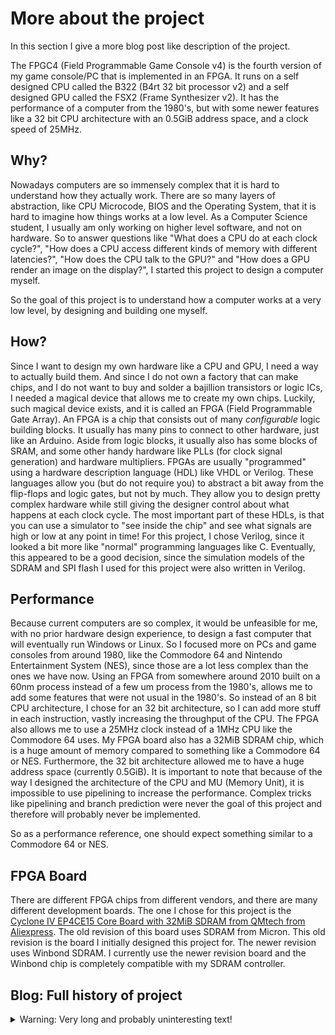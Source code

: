 # More about the project
In this section I give a more blog post like description of the project.

The FPGC4 (Field Programmable Game Console v4) is the fourth version of my game console/PC that is implemented in an FPGA. It runs on a self designed CPU called the B322 (B4rt 32 bit processor v2) and a self designed GPU called the FSX2 (Frame Synthesizer v2). It has the performance of a computer from the 1980's, but with some newer features like a 32 bit CPU architecture with an 0.5GiB address space, and a clock speed of 25MHz.

## Why?
Nowadays computers are so immensely complex that it is hard to understand how they actually work. There are so many layers of abstraction, like CPU Microcode, BIOS and the Operating System, that it is hard to imagine how things works at a low level. As a Computer Science student, I usually am only working on higher level software, and not on hardware. So to answer questions like "What does a CPU do at each clock cycle?", "How does a CPU access different kinds of memory with different latencies?", "How does the CPU talk to the GPU?" and "How does a GPU render an image on the display?", I started this project to design a computer myself. 

So the goal of this project is to understand how a computer works at a very low level, by designing and building one myself. 

## How?
Since I want to design my own hardware like a CPU and GPU, I need a way to actually build them. And since I do not own a factory that can make chips, and I do not want to buy and solder a bajillion transistors or logic ICs, I needed a magical device that allows me to create my own chips. Luckily, such magical device exists, and it is called an FPGA (Field Programmable Gate Array). An FPGA is a chip that consists out of many *configurable* logic building blocks. It usually has many pins to connect to other hardware, just like an Arduino. Aside from logic blocks, it usually also has some blocks of SRAM, and some other handy hardware like PLLs (for clock signal generation) and hardware multipliers. FPGAs are usually "programmed" using a hardware description language (HDL) like VHDL or Verilog. These languages allow you (but do not require you) to abstract a bit away from the flip-flops and logic gates, but not by much. They allow you to design pretty complex hardware while still giving the designer control about what happens at each clock cycle. The most important part of these HDLs, is that you can use a simulator to "see inside the chip" and see what signals are high or low at any point in time! For this project, I chose Verilog, since it looked a bit more like "normal" programming languages like C. Eventually, this appeared to be a good decision, since the simulation models of the SDRAM and SPI flash I used for this project were also written in Verilog.

## Performance
Because current computers are so complex, it would be unfeasible for me, with no prior hardware design experience, to design a fast computer that will eventually run Windows or Linux. So I focused more on PCs and game consoles from around 1980, like the Commodore 64 and Nintendo Entertainment System (NES), since those are a lot less complex than the ones we have now. Using an FPGA from somewhere around 2010 built on a 60nm process instead of a few um process from the 1980's, allows me to add some features that were not usual in the 1980's. So instead of an 8 bit CPU architecture, I chose for an 32 bit architecture, so I can add more stuff in each instruction, vastly increasing the throughput of the CPU. The FPGA also allows me to use a 25MHz clock instead of a 1MHz CPU like the Commodore 64 uses. My FPGA board also has a 32MiB SDRAM chip, which is a huge amount of memory compared to something like a Commodore 64 or NES. Furthermore, the 32 bit architecture allowed me to have a huge address space (currently 0.5GiB). It is important to note that because of the way I designed the architecture of the CPU and MU (Memory Unit), it is impossible to use pipelining to increase the performance. Complex tricks like pipelining and branch prediction were never the goal of this project and therefore will probably never be implemented.

So as a performance reference, one should expect something similar to a Commodore 64 or NES.

## FPGA Board
There are different FPGA chips from different vendors, and there are many different development boards. The one I chose for this project is the [Cyclone IV EP4CE15 Core Board with 32MiB SDRAM from QMtech from Aliexpress](https://www.aliexpress.com/i/32949281189.html). The old revision of this board uses SDRAM from Micron. This old revision is the board I initially designed this project for. The newer revision uses Winbond SDRAM. I currently use the newer revision board and the Winbond chip is completely compatible with my SDRAM controller.

## Blog: Full history of project
<details>
<summary>Warning: Very long and probably uninteresting text!</summary>
  
This project started around 2017 as the FPGC1, my first project on an FPGA. I just discovered that FPGAs were a thing and really wanted do learn how to use them. After some research I found that some people even recreated the entire NES in an FPGA! So I bought an Altera Cyclone IV EP4CE6 board from Aliexpress for 20 euros and decided I wanted to create some kind of game console myself, knowing it would be a very hard first project. I chose an Altera FPGA, since I heard that the IDE of Altera/Intel is subjectively better than Xilinx's IDE, though I probably would have chosen Altera anyways since their JTAG programmer has cheap clones you can buy for like 3 bucks. As of HDL choice, I thought Verilog looked a lot cleaner and more understandable than VHDL, so I chose Verilog. In contrast to software development, hardware development has a huge learning curve and requires a very different way of thinking, so my first project was not that much of a success if you look at the code. Most importantly, I did not know yet the importance of a simulator, so I did not simulate anything. I also did not know how to properly structure the code and that things like division and modulo do not translate well in hardware. However, I did learn a lot and that was the most important thing of the project.

About a year later, and some simple FPGA projects later, I decided to make a better version of the FPGC, and so the FPGC2 was born. I still did not know how to use a simulator, so the project was a complete failure and never worked. After the failure of the FPGC2, I started working on some video conversion projects where I connect the FPGA to a Gameboy or Gameboy Advance, read the display signals to the LCD, store them in an dual port dual clock SRAM framebuffer (the easiest way), and display them on a CRT or VGA monitor. Those projects were kind of a success, since they did not really need simulator and were visually debuggable. 

Some time later, in the summer of 2019, I discovered the beauty of the simulator. Using the simulator I could write tests and look per cycle if the hardware does what I want it to do. Since this is perfect for designing a CPU, I decided to do another retake at the FPGC project. The newly designed FPGC3 was made with the mistakes from the FPGC1 and FPGC2 in mind. I became a lot better at thinking how a line of code would translate in hardware. Every part of the FPGC3 was verified in the simulator and worked pretty solid. Well, at least in the simulations it worked. When I finally synthesized the code and programmed in into the FPGA, things were starting to fall apart. Things did not work as they should according to the simulation. These kind of problems are one of the hardest to debug, since you cannot simulate it. Apparently, simulation cannot guarantee that a design works in hardware. After a LOT of reading about FPGA development online, I found out that there are a lot of things you should not do if you want your design to actually work in hardware. Things like clock domain crossing and timing constraints where new terms I learning during that time. Luckily I found out you can "register" a clock signal in Quartus (the Altera IDE) and that it can tell where timing constraints are not met. I started to understand why things did not work and that logic gates have setup and hold timings that they must meet. Most importantly, you have to be really careful when two parts are running on different clock frequencies. I still do not understand why this is not clearly stated in all FPGA tutorials, since the problems they cause is so dang hard to debug when you do not know what clock domains are.

After a few months of hard work, I finally had a solid design with a sprite/tile based GPU that was working pretty well. The program was executed from an SPI flash module that allowed me to change the program without recompiling the FPGA (which is slow). I eventually moved to the EP4CE15 board because it had more SRAM and I added I/O like a NES controller port and PS/2 keyboard port. I always had the struggle that the performance of the system was so severely bottlenecked by the SPI flash module, even in QSPI mode with continuous reading enabled. After considering all options for storage I decided that the SDRAM chip on the development board was the best solution. So I started to create an SDRAM controller. Luckily, there are many examples and tutorials on how to do this online, which really helped a lot, and in a day or two I had a basic but solid SDRAM controller that worked in simulation and hardware. At this point I wanted to redesign the FPGC around the SDRAM and rewrite many parts of the code using my improved Verilog skills. And so was the FPGC4 born.

The FPGC4 uses a bootloader to (well, at least it started this way)  copy the program from SPI flash to SDRAM and executes everything from SDRAM. The most important new addition was the Memory Unit (MU), which allowed me to separate all memory and I/O from the CPU. While it does include one cycle of overhead, it made the entire project so much more modular and structured. The GPU has also been improved by a lot and can now actually render 64 sprites with 16 sprites on the same line, which is better that any game console from the 1980's that I am aware of. The video RAM is still SRAM, which forces me to use a tile/sprite based rendering technique, but I (currently) prefer this over a framebuffer based rendering technique. Other new things in the FPGC4 are sound, hardware timers and more I/O things like SPI and UART. I even made a UART bootloader for direct programming (kind of like an Arduino does).

Aside from FPGA programming, this project also includes some more software based sub-projects. To prevent having to write all my code by manually typing zeros and ones, I made an assembly language. And to compile the assembly back to zeros and ones, I made a compiler/assembler. I also created some scripts to convert graphics into tiles and MIDI into code. Eventually I decided to make a PCB for this project. This was a really fun learning experience, and luckily I have a dad that designs PCBs for work, so I got a lot of tips from him. After some weeks of designing, I finally created an order at JLCPCB in China to fabricate my PCB and ordered all the components I did not have already from Aliexpress. Currently, all orders are completed and the PCB is built. Everything works, I only made two mistakes: using pull downs instead of pull ups on the UART lines, and not connecting all shields to ground.

In the following months, I started modifying a C compiler called ShivyC to output my assembly language instead of x86_64 assembly language. This allowed me to write much more complex code. I eventually added more components to the PCB, like a W5500 Ethernet controller, ESP32 based software synthesizer that I used from one of my other projects, and an automatic reset using the DTR pin of the FT232RL. It was time to design a new PCB that had all these new features, while also upgrading and fixing some of the already existing features. I was suggested to create a 4-layer PCB this time, so I did. I now have to wait for the PCB and components to arrive. In the mean time I can still work on the project, since I can just use the older hardware revision and work on the C compiler and documentation.
</details>
